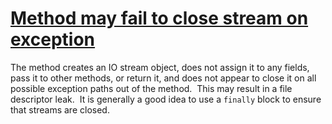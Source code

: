 # [Method may fail to close stream on exception](https://spotbugs.readthedocs.io/en/latest/bugDescriptions.html#OS_OPEN_STREAM_EXCEPTION_PATH)

 The method creates an IO stream object, does not assign it to any
fields, pass it to other methods, or return it, and does not appear to close
it on all possible exception paths out of the method. 
This may result in a file descriptor leak.  It is generally a good
idea to use a `finally` block to ensure that streams are
closed.